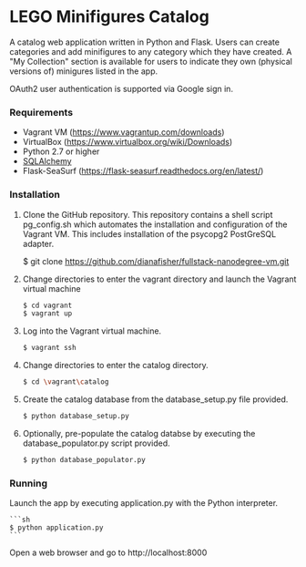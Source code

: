# LEGO Minifigures Catalog

A catalog web application written in Python and Flask.  Users can create categories and add minifigures to any category which they have created.  A "My Collection" section is available for users to indicate they own (physical versions of) minigures listed in the app.

OAuth2 user authentication is supported via Google sign in.

### Requirements

- Vagrant VM (https://www.vagrantup.com/downloads)
- VirtualBox (https://www.virtualbox.org/wiki/Downloads)
- Python 2.7 or higher
- [SQLAlchemy](http://www.sqlalchemy.org/download.html)
- Flask-SeaSurf (https://flask-seasurf.readthedocs.org/en/latest/)

### Installation
1. Clone the GitHub repository.  This repository contains a shell script pg_config.sh which automates the installation and configuration of the Vagrant VM.  This includes installation of the psycopg2 PostGreSQL adapter.

	$ git clone https://github.com/dianafisher/fullstack-nanodegree-vm.git

2. Change directories to enter the vagrant directory and launch the Vagrant virtual machine
	
	```sh
	$ cd vagrant
	$ vagrant up
	```

4. Log into the Vagrant virtual machine.

	```sh
	$ vagrant ssh
	```

5. Change directories to enter the catalog directory.

	```sh
	$ cd \vagrant\catalog
	```

6. Create the catalog database from the database_setup.py file provided.
	
	```sh
	$ python database_setup.py
	```

7. Optionally, pre-populate the catalog databse by executing the database_populator.py script provided.

	```sh
	$ python database_populator.py
	```

### Running

Launch the app by executing application.py with the Python interpreter.

	```sh
	$ python application.py
	```

Open a web browser and go to http://localhost:8000 


 